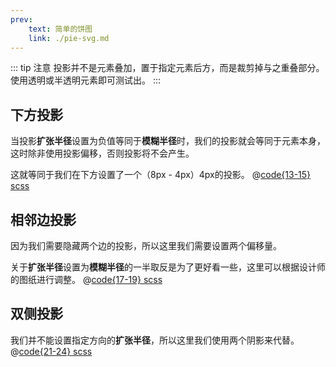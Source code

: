 ```yaml
---
prev: 
    text: 简单的饼图
    link: ./pie-svg.md
---
```

::: tip 注意
投影并不是元素叠加，置于指定元素后方，而是裁剪掉与之重叠部分。使用透明或半透明元素即可测试出。
:::

## 下方投影
当投影**扩张半径**设置为负值等同于**模糊半径**时，我们的投影就会等同于元素本身，这时除非使用投影偏移，否则投影将不会产生。

<css-single-shadow class="shadow-bottom" :style="{ 'margin': '1rem auto' }"/>

这就等同于我们在下方设置了一个（8px - 4px）4px的投影。
@[code{13-15} scss](../.vuepress/components/css-single-shadow.vue)

## 相邻边投影
<css-single-shadow class="shadow-right-bottom" :style="{ 'margin': '1rem auto' }"/>

因为我们需要隐藏两个边的投影，所以这里我们需要设置两个偏移量。

关于**扩张半径**设置为**模糊半径**的一半取反是为了更好看一些，这里可以根据设计师的图纸进行调整。
@[code{17-19} scss](../.vuepress/components/css-single-shadow.vue)

## 双侧投影
<css-single-shadow class="shadow-horizontal" :style="{ 'margin': '1rem auto' }"/>

我们并不能设置指定方向的**扩张半径**，所以这里我们使用两个阴影来代替。
@[code{21-24} scss](../.vuepress/components/css-single-shadow.vue)
